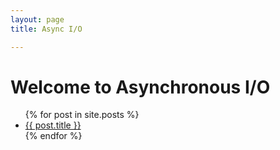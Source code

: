 ```yaml
---
layout: page
title: Async I/O

---
```

<h1> Welcome to Asynchronous I/O </h1>

<ul>
{% for post in site.posts %}
<li>
<a href="{{ post.url }}">{{ post.title }}</a>
</li>
{% endfor %}
</ul>
